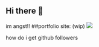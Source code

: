 ## Hi there 👋
im angst!!
##portfolio site:
(wip)
![](https://komarev.com/ghpvc/?username=xyangst)

how do i get github followers